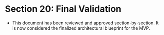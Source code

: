 # Section 20: Final Validation

  * This document has been reviewed and approved section-by-section. It is now considered the finalized architectural blueprint for the MVP.